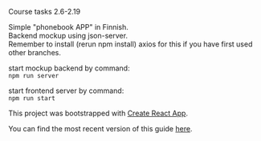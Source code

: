 
Course tasks 2.6-2.19

Simple "phonebook APP" in Finnish.<br>
Backend mockup using json-server.<br>
Remember to install (rerun npm install) axios for this if you have first used other branches.

start mockup backend by command: <br>
  `npm run server`

start frontend server by command: <br>
 `npm run start`
  
This project was bootstrapped with [Create React App](https://github.com/facebookincubator/create-react-app).

You can find the most recent version of this guide [here](https://github.com/facebookincubator/create-react-app/blob/master/packages/react-scripts/template/README.md).
